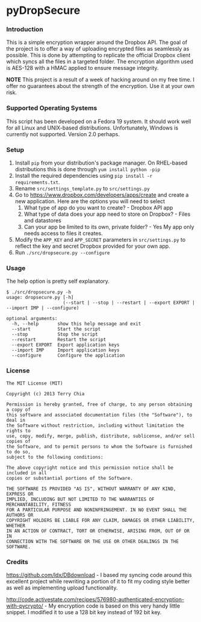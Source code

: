 pyDropSecure
============

### Introduction
This is a simple encryption wrapper around the Dropbox API. The goal of the project is to offer a way of uploading
encrypted files as seamlessly as possible. This is done by attempting to replicate the official Dropbox client which
syncs all the files in a targeted folder. The encryption algorithm used is AES-128 with a HMAC applied to ensure message
integrity.

**NOTE** This project is a result of a week of hacking around on my free time. I offer no guarantees about the strength 
of the encryption. Use it at your own risk.

### Supported Operating Systems

This script has been developed on a Fedora 19 system. It should work well for all Linux and UNIX-based distributions.
Unfortunately, Windows is currently not supported. Version 2.0 perhaps. 

### Setup

1. Install `pip` from your distribution's package manager. On RHEL-based distributions this is done through 
   `yum install python -pip`
2. Install the required dependencies using `pip install -r requirements.txt`. 
2. Rename `src/settings_template.py` to `src/settings.py`
3. Go to https://www.dropbox.com/developers/apps/create and create a new application. Here are the options you will 
   need to select
   1. What type of app do you want to create? - Dropbox API app
   2. What type of data does your app need to store on Dropbox? - Files and datastores
   3. Can your app be limited to its own, private folder? - Yes My app only needs access to files it creates.
4. Modify the `APP_KEY` and `APP_SECRET` parameters in `src/settings.py` to reflect the key and secret Dropbox 
   provided for your own app.
5. Run `./src/dropsecure.py --configure`

### Usage

The help option is pretty self explanatory.

```
$ ./src/dropsecure.py -h
usage: dropsecure.py [-h]
                     (--start | --stop | --restart | --export EXPORT | --import IMP | --configure)

optional arguments:
  -h, --help       show this help message and exit
  --start          Start the script
  --stop           Stop the script
  --restart        Restart the script
  --export EXPORT  Export application keys
  --import IMP     Import application keys
  --configure      Configure the application
```

### License

```
The MIT License (MIT)

Copyright (c) 2013 Terry Chia

Permission is hereby granted, free of charge, to any person obtaining a copy of
this software and associated documentation files (the "Software"), to deal in
the Software without restriction, including without limitation the rights to
use, copy, modify, merge, publish, distribute, sublicense, and/or sell copies of
the Software, and to permit persons to whom the Software is furnished to do so,
subject to the following conditions:

The above copyright notice and this permission notice shall be included in all
copies or substantial portions of the Software.

THE SOFTWARE IS PROVIDED "AS IS", WITHOUT WARRANTY OF ANY KIND, EXPRESS OR
IMPLIED, INCLUDING BUT NOT LIMITED TO THE WARRANTIES OF MERCHANTABILITY, FITNESS
FOR A PARTICULAR PURPOSE AND NONINFRINGEMENT. IN NO EVENT SHALL THE AUTHORS OR
COPYRIGHT HOLDERS BE LIABLE FOR ANY CLAIM, DAMAGES OR OTHER LIABILITY, WHETHER
IN AN ACTION OF CONTRACT, TORT OR OTHERWISE, ARISING FROM, OUT OF OR IN
CONNECTION WITH THE SOFTWARE OR THE USE OR OTHER DEALINGS IN THE SOFTWARE.
```

### Credits

https://github.com/ldx/DBdownload - I based my syncing code around this excellent project while rewriting a portion of it
                                    to fit my coding style better as well as implementing upload functionality.
                                    
http://code.activestate.com/recipes/576980-authenticated-encryption-with-pycrypto/ - My encryption code is based on this
very handy little snippet. I modified it to use a 128 bit key instead of 192 bit key.

